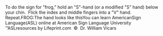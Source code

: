 To do the sign for "frog," hold an "S"-hand (or a modified "S" hand) below your chin.  Flick the index 
  and middle fingers into a "V" hand.  Repeat.FROG:The hand looks like thisYou can learn AmericanSign 
		Language(ASL) online at American Sign Language University ™ASLresources 
		by Lifeprint.com  ©  Dr. William Vicars